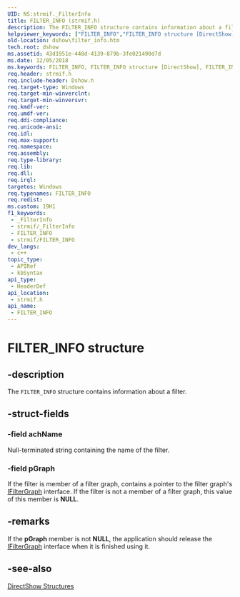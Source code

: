```yaml
---
UID: NS:strmif._FilterInfo
title: FILTER_INFO (strmif.h)
description: The FILTER_INFO structure contains information about a filter.
helpviewer_keywords: ["FILTER_INFO","FILTER_INFO structure [DirectShow]","FILTER_INFOStructure","dshow.filter_info","strmif/FILTER_INFO"]
old-location: dshow\filter_info.htm
tech.root: dshow
ms.assetid: 43d1951e-448d-4139-879b-3fe021490d7d
ms.date: 12/05/2018
ms.keywords: FILTER_INFO, FILTER_INFO structure [DirectShow], FILTER_INFOStructure, dshow.filter_info, strmif/FILTER_INFO
req.header: strmif.h
req.include-header: Dshow.h
req.target-type: Windows
req.target-min-winverclnt: 
req.target-min-winversvr: 
req.kmdf-ver: 
req.umdf-ver: 
req.ddi-compliance: 
req.unicode-ansi: 
req.idl: 
req.max-support: 
req.namespace: 
req.assembly: 
req.type-library: 
req.lib: 
req.dll: 
req.irql: 
targetos: Windows
req.typenames: FILTER_INFO
req.redist: 
ms.custom: 19H1
f1_keywords:
 - _FilterInfo
 - strmif/_FilterInfo
 - FILTER_INFO
 - strmif/FILTER_INFO
dev_langs:
 - c++
topic_type:
 - APIRef
 - kbSyntax
api_type:
 - HeaderDef
api_location:
 - strmif.h
api_name:
 - FILTER_INFO
---
```


# FILTER_INFO structure


## -description

The <code>FILTER_INFO</code> structure contains information about a filter.

## -struct-fields

### -field achName

Null-terminated string containing the name of the filter.

### -field pGraph

If the filter is member of a filter graph, contains a pointer to the filter graph's <a href="https://docs.microsoft.com/windows/desktop/api/strmif/nn-strmif-ifiltergraph">IFilterGraph</a> interface. If the filter is not a member of a filter graph, this value of this member is <b>NULL</b>.

## -remarks

If the <b>pGraph</b> member is not <b>NULL</b>, the application should release the <a href="https://docs.microsoft.com/windows/desktop/api/strmif/nn-strmif-ifiltergraph">IFilterGraph</a> interface when it is finished using it.

## -see-also

<a href="https://docs.microsoft.com/windows/desktop/DirectShow/directshow-structures">DirectShow Structures</a>

